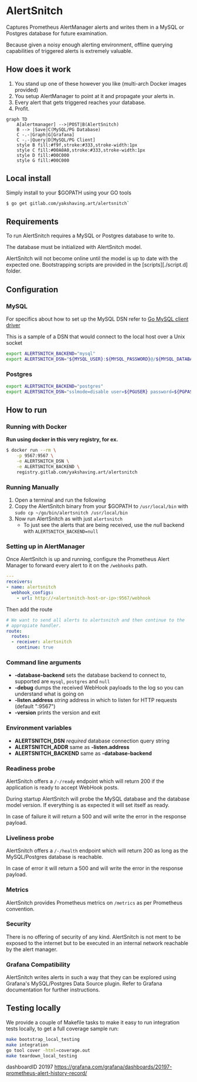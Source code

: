 # AlertSnitch

Captures Prometheus AlertManager alerts and writes them in a MySQL or
Postgres database for future examination.

Because given a noisy enough alerting environment, offline querying
capabilities of triggered alerts is extremely valuable.

## How does it work

1. You stand up one of these however you like (multi-arch Docker images provided)
1. You setup AlertManager to point at it and propagate your alerts in.
1. Every alert that gets triggered reaches your database.
1. Profit.

```mermaid
graph TD
    A[alertmanager] -->|POST|B(AlertSnitch)
    B --> |Save|C(MySQL/PG Database)
    C -.-|Graph|G[Grafana]
    C -.-|Query|D[MySQL/PG Client]
    style B fill:#f9f,stroke:#333,stroke-width:1px
    style C fill:#00A0A0,stroke:#333,stroke-width:1px
    style D fill:#00C000
    style G fill:#00C000
```

## Local install

Simply install to your $GOPATH using your GO tools

```sh
$ go get gitlab.com/yakshaving.art/alertsnitch`
```

## Requirements

To run AlertSnitch requires a MySQL or Postgres database to write to.

The database must be initialized with AlertSnitch model.

AlertSnitch will not become online until the model is up to date with the
expected one. Bootstrapping scripts are provided in the [scripts][./script.d]
folder.

## Configuration

### MySQL

For specifics about how to set up the MySQL DSN refer to [Go MySQL client driver][1]

This is a sample of a DSN that would connect to the local host over a Unix socket

```bash
export ALERTSNITCH_BACKEND="mysql"
export ALERTSNITCH_DSN="${MYSQL_USER}:${MYSQL_PASSWORD}@/${MYSQL_DATABASE}"
```

### Postgres

```bash
export ALERTSNITCH_BACKEND="postgres"
export ALERTSNITCH_DSN="sslmode=disable user=${PGUSER} password=${PGPASSWORD} host=${PGHOST} database=${PGDATABASE}"
```

## How to run

### Running with Docker

**Run using docker in this very registry, for ex.**

```sh
$ docker run --rm \
    -p 9567:9567 \
    -e ALERTSNITCH_DSN \
    -e ALERTSNITCH_BACKEND \
    registry.gitlab.com/yakshaving.art/alertsnitch
```

### Running Manually

1. Open a terminal and run the following
1. Copy the AlertSnitch binary from your $GOPATH to `/usr/local/bin` with `sudo cp ~/go/bin/alertsnitch /usr/local/bin`
1. Now run AlertSnitch as with just `alertsnitch`
   - To just see the alerts that are being received, use the *null* backend with `ALERTSNITCH_BACKEND=null`

### Setting up in AlertManager

Once AlertSnitch is up and running, configure the Prometheus Alert Manager to
forward every alert to it on the `/webhooks` path.

```yaml
---
receivers:
- name: alertsnitch
  webhook_configs:
    - url: http://<alertsnitch-host-or-ip>:9567/webhook
```

Then add the route

```yaml
# We want to send all alerts to alertsnitch and then continue to the
# appropiate handler.
route:
  routes:
  - receiver: alertsnitch
    continue: true
```

### Command line arguments

* **-database-backend** sets the database backend to connect to, supported are `mysql`, `postgres` and `null`
* **-debug** dumps the received WebHook payloads to the log so you can understand what is going on
* **-listen.address** _string_ address in which to listen for HTTP requests (default ":9567")
* **-version** prints the version and exit

### Environment variables

- **ALERTSNITCH_DSN** *required* database connection query string
- **ALERTSNITCH_ADDR** same as **-listen.address**
- **ALERTSNITCH_BACKEND**  same as **-database-backend**

### Readiness probe

AlertSnitch offers a `/-/ready` endpoint which will return 200 if the
application is ready to accept WebHook posts.

During startup AlertSnitch will probe the MySQL database and the database
model version. If everything is as expected it will set itself as ready.

In case of failure it will return a 500 and will write the error in the
response payload.

### Liveliness probe

AlertSnitch offers a `/-/health` endpoint which will return 200 as long as
the MySQL/Postgres database is reachable.

In case of error it will return a 500 and will write the error in the
response payload.

### Metrics

AlertSnitch provides Prometheus metrics on `/metrics` as per Prometheus
convention.

### Security

There is no offering of security of any kind. AlertSnitch is not ment to be
exposed to the internet but to be executed in an internal network reachable
by the alert manager.

### Grafana Compatibility

AlertSnitch writes alerts in such a way that they can be explored using
Grafana's MySQL/Postgres Data Source plugin. Refer to Grafana documentation
for further instructions.

## Testing locally

We provide a couple of Makefile tasks to make it easy to run integration tests
locally, to get a full coverage sample run:

```sh
make bootstrap_local_testing
make integration
go tool cover -html=coverage.out
make teardown_local_testing
```

[1]: https://github.com/go-sql-driver/mysql


dashboardID 20197
https://grafana.com/grafana/dashboards/20197-prometheus-alert-history-record/
